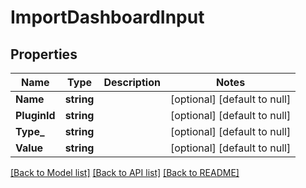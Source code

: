 # ImportDashboardInput

## Properties
Name | Type | Description | Notes
------------ | ------------- | ------------- | -------------
**Name** | **string** |  | [optional] [default to null]
**PluginId** | **string** |  | [optional] [default to null]
**Type_** | **string** |  | [optional] [default to null]
**Value** | **string** |  | [optional] [default to null]

[[Back to Model list]](../README.md#documentation-for-models) [[Back to API list]](../README.md#documentation-for-api-endpoints) [[Back to README]](../README.md)


